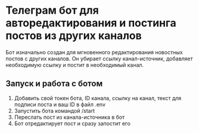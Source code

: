 # Телеграм бот для авторедактирования и постинга постов из других каналов

Бот изначально создан для мгновенного редактирования новостных постов с других каналов. Он убирает ссылку канал-источник, добавляет необходимую ссылку и постит в необходимый канал.


## Запуск и работа с ботом

1. Добавить свой токен бота, ID канала, ссылку на канал, текст для подписи поста и ваш ID в файл .env
2. Запустить бота командой /start
3. Переслать пост из канала-источника в бот
4. Бот отредактирует пост и сразу запостит его